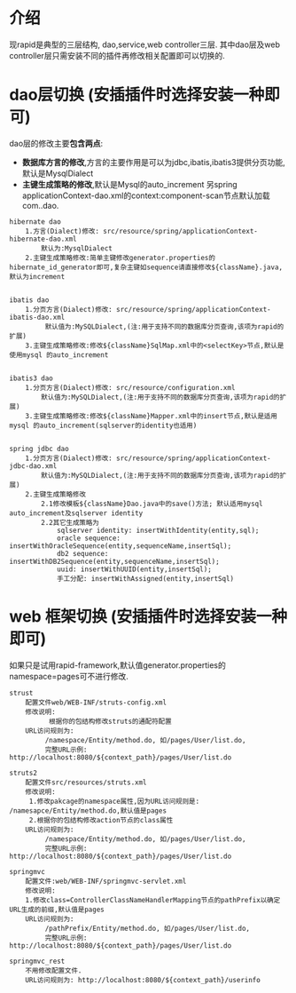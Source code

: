 # 介绍 #

现rapid是典型的三层结构, dao,service,web controller三层.
其中dao层及web controller层只需安装不同的插件再修改相关配置即可以切换的.


# dao层切换 (安插插件时选择安装一种即可) #
dao层的修改主要**包含两点**:
  * **数据库方言的修改**,方言的主要作用是可以为jdbc,ibatis,ibatis3提供分页功能,默认是MysqlDialect
  * **主键生成策略的修改**,默认是Mysql的auto\_increment
另spring applicationContext-dao.xml的context:component-scan节点默认加载com..dao.

```
hibernate dao
	1.方言(Dialect)修改: src/resource/spring/applicationContext-hibernate-dao.xml
		默认为:MysqlDialect
	2.主键生成策略修改:简单主键修改generator.properties的hibernate_id_generator即可,复杂主键如sequence请直接修改${className}.java,默认为increment


ibatis dao
	1.分页方言(Dialect)修改: src/resource/spring/applicationContext-ibatis-dao.xml
		 默认值为:MySQLDialect,(注:用于支持不同的数据库分页查询,该项为rapid的扩展)
	3.主键生成策略修改:修改${className}SqlMap.xml中的<selectKey>节点,默认是使用mysql 的auto_increment


ibatis3 dao
	1.分页方言(Dialect)修改: src/resource/configuration.xml
		默认值为:MySQLDialect,(注:用于支持不同的数据库分页查询,该项为rapid的扩展)
	3.主键生成策略修改:修改${className}Mapper.xml中的insert节点,默认是适用mysql 的auto_increment(sqlserver的identity也适用)

	
spring jdbc dao
	1.分页方言(Dialect)修改: src/resource/spring/applicationContext-jdbc-dao.xml
		默认值为:MySQLDialect,(注:用于支持不同的数据库分页查询,该项为rapid的扩展)
	2.主键生成策略修改
		2.1修改模板${className}Dao.java中的save()方法; 默认适用mysql auto_increment及sqlserver identity
		2.2其它生成策略为
			sqlserver identity: insertWithIdentity(entity,sql);
			oracle sequence: insertWithOracleSequence(entity,sequenceName,insertSql);
			db2 sequence: insertWithDB2Sequence(entity,sequenceName,insertSql);
			uuid: insertWithUUID(entity,insertSql);
			手工分配: insertWithAssigned(entity,insertSql)

```

# web 框架切换 (安插插件时选择安装一种即可) #
如果只是试用rapid-framework,默认值generator.properties的namespace=pages可不进行修改.
```
strust
    配置文件web/WEB-INF/struts-config.xml
    修改说明:
          根据你的包结构修改struts的通配符配置
    URL访问规则为: 
         /namespace/Entity/method.do, 如/pages/User/list.do,
         完整URL示例: http://localhost:8080/${context_path}/pages/User/list.do 

struts2
    配置文件src/resources/struts.xml
    修改说明:
     1.修改pakcage的namespace属性,因为URL访问规则是: /namesapce/Entity/method.do,默认值是pages
     2.根据你的包结构修改action节点的class属性 
    URL访问规则为: 
         /namespace/Entity/method.do, 如/pages/User/list.do,
         完整URL示例: http://localhost:8080/${context_path}/pages/User/list.do 

springmvc
    配置文件:web/WEB-INF/springmvc-servlet.xml
    修改说明:
	1.修改class=ControllerClassNameHandlerMapping节点的pathPrefix以确定URL生成的前缀,默认值是pages
    URL访问规则为: 
         /pathPrefix/Entity/method.do, 如/pages/User/list.do,
         完整URL示例: http://localhost:8080/${context_path}/pages/User/list.do 

springmvc_rest
    不用修改配置文件.
    URL访问规则为: http://localhost:8080/${context_path}/userinfo
```